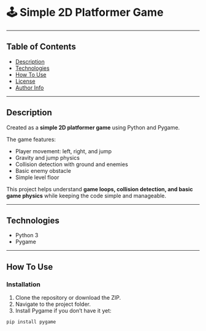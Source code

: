 # 🕹️ Simple 2D Platformer Game


---

## Table of Contents
- [Description](#description)
- [Technologies](#technologies)
- [How To Use](#how-to-use)
- [License](#license)
- [Author Info](#author-info)

---

## Description
Created as a **simple 2D platformer game** using Python and Pygame.

The game features:
- Player movement: left, right, and jump
- Gravity and jump physics
- Collision detection with ground and enemies
- Basic enemy obstacle
- Simple level floor

This project helps understand **game loops, collision detection, and basic game physics** while keeping the code simple and manageable.

---

## Technologies
- Python 3
- Pygame

---

## How To Use

### Installation
1. Clone the repository or download the ZIP.
2. Navigate to the project folder.
3. Install Pygame if you don’t have it yet:

```bash
pip install pygame

